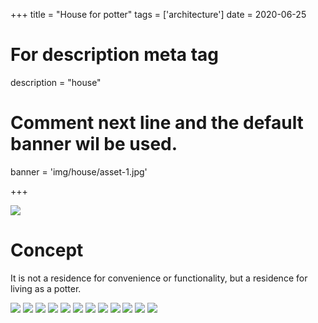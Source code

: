 +++
title = "House for potter"
tags = ['architecture']
date = 2020-06-25

# For description meta tag
description = "house"

# Comment next line and the default banner wil be used.
banner = 'img/house/asset-1.jpg'

+++

![](img/house/asset-en-0.png)

# Concept

It is not a residence for convenience or functionality, but a residence for living as a potter.

![](img/house/asset-1.jpg)
![](img/house/asset-2.jpg)
![](img/house/asset-3.jpg)
![](img/house/asset-4.jpg)
![](img/house/asset-5.jpg)
![](img/house/asset-6.jpg)
![](img/house/asset-7.jpg)
![](img/house/asset-8.jpg)
![](img/house/asset-9.jpg)
![](img/house/asset-10.jpg)
![](img/house/asset-11.jpg)
![](img/house/asset-12.jpg)
